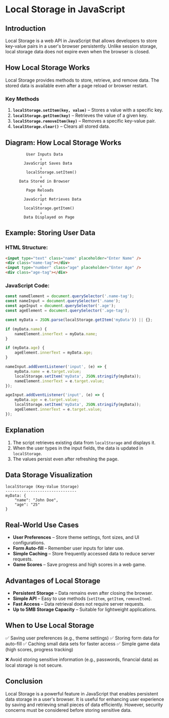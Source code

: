 # Local Storage in JavaScript

## Introduction
Local Storage is a web API in JavaScript that allows developers to store key-value pairs in a user's browser persistently. Unlike session storage, local storage data does not expire even when the browser is closed.

## How Local Storage Works
Local Storage provides methods to store, retrieve, and remove data. The stored data is available even after a page reload or browser restart.

### Key Methods
1. **`localStorage.setItem(key, value)`** – Stores a value with a specific key.
2. **`localStorage.getItem(key)`** – Retrieves the value of a given key.
3. **`localStorage.removeItem(key)`** – Removes a specific key-value pair.
4. **`localStorage.clear()`** – Clears all stored data.

## Diagram: How Local Storage Works

```
         User Inputs Data
               ↓
        JavaScript Saves Data
               ↓
         localStorage.setItem()
               ↓
      Data Stored in Browser
               ↓
         Page Reloads
               ↓
        JavaScript Retrieves Data
               ↓
        localStorage.getItem()
               ↓
        Data Displayed on Page
```

## Example: Storing User Data

### HTML Structure:
```html
<input type="text" class="name" placeholder="Enter Name" />
<div class="name-tag"></div>
<input type="number" class="age" placeholder="Enter Age" />
<div class="age-tag"></div>
```

### JavaScript Code:
```javascript
const nameElement = document.querySelector('.name-tag');
const nameInput = document.querySelector('.name');
const ageInput = document.querySelector('.age');
const ageElement = document.querySelector('.age-tag');

const myData = JSON.parse(localStorage.getItem('myData')) || {};

if (myData.name) {
    nameElement.innerText = myData.name;
}

if (myData.age) {
    ageElement.innerText = myData.age;
}

nameInput.addEventListener('input', (e) => {
    myData.name = e.target.value;
    localStorage.setItem('myData', JSON.stringify(myData));
    nameElement.innerText = e.target.value;
});

ageInput.addEventListener('input', (e) => {
    myData.age = e.target.value;
    localStorage.setItem('myData', JSON.stringify(myData));
    ageElement.innerText = e.target.value;
});
```

## Explanation
1. The script retrieves existing data from `localStorage` and displays it.
2. When the user types in the input fields, the data is updated in `localStorage`.
3. The values persist even after refreshing the page.

## Data Storage Visualization
```
localStorage (Key-Value Storage)
-------------------------------
myData: {
    "name": "John Doe",
    "age": "25"
}
```

## Real-World Use Cases
- **User Preferences** – Store theme settings, font sizes, and UI configurations.
- **Form Auto-fill** – Remember user inputs for later use.
- **Simple Caching** – Store frequently accessed data to reduce server requests.
- **Game Scores** – Save progress and high scores in a web game.

## Advantages of Local Storage
- **Persistent Storage** – Data remains even after closing the browser.
- **Simple API** – Easy to use methods (`setItem`, `getItem`, `removeItem`).
- **Fast Access** – Data retrieval does not require server requests.
- **Up to 5MB Storage Capacity** – Suitable for lightweight applications.

## When to Use Local Storage
✅ Saving user preferences (e.g., theme settings)
✅ Storing form data for auto-fill
✅ Caching small data sets for faster access
✅ Simple game data (high scores, progress tracking)

❌ Avoid storing sensitive information (e.g., passwords, financial data) as local storage is not secure.

## Conclusion
Local Storage is a powerful feature in JavaScript that enables persistent data storage in a user's browser. It is useful for enhancing user experience by saving and retrieving small pieces of data efficiently. However, security concerns must be considered before storing sensitive data.


